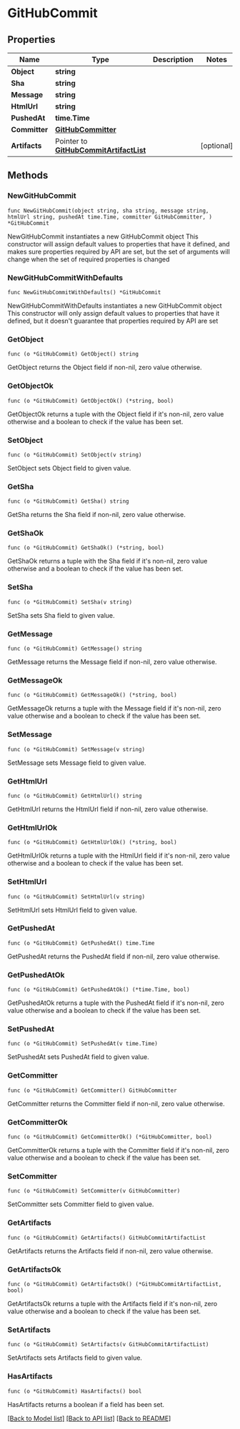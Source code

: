 # GitHubCommit

## Properties

Name | Type | Description | Notes
------------ | ------------- | ------------- | -------------
**Object** | **string** |  | 
**Sha** | **string** |  | 
**Message** | **string** |  | 
**HtmlUrl** | **string** |  | 
**PushedAt** | **time.Time** |  | 
**Committer** | [**GitHubCommitter**](GitHubCommitter.md) |  | 
**Artifacts** | Pointer to [**GitHubCommitArtifactList**](GitHubCommitArtifactList.md) |  | [optional] 

## Methods

### NewGitHubCommit

`func NewGitHubCommit(object string, sha string, message string, htmlUrl string, pushedAt time.Time, committer GitHubCommitter, ) *GitHubCommit`

NewGitHubCommit instantiates a new GitHubCommit object
This constructor will assign default values to properties that have it defined,
and makes sure properties required by API are set, but the set of arguments
will change when the set of required properties is changed

### NewGitHubCommitWithDefaults

`func NewGitHubCommitWithDefaults() *GitHubCommit`

NewGitHubCommitWithDefaults instantiates a new GitHubCommit object
This constructor will only assign default values to properties that have it defined,
but it doesn't guarantee that properties required by API are set

### GetObject

`func (o *GitHubCommit) GetObject() string`

GetObject returns the Object field if non-nil, zero value otherwise.

### GetObjectOk

`func (o *GitHubCommit) GetObjectOk() (*string, bool)`

GetObjectOk returns a tuple with the Object field if it's non-nil, zero value otherwise
and a boolean to check if the value has been set.

### SetObject

`func (o *GitHubCommit) SetObject(v string)`

SetObject sets Object field to given value.


### GetSha

`func (o *GitHubCommit) GetSha() string`

GetSha returns the Sha field if non-nil, zero value otherwise.

### GetShaOk

`func (o *GitHubCommit) GetShaOk() (*string, bool)`

GetShaOk returns a tuple with the Sha field if it's non-nil, zero value otherwise
and a boolean to check if the value has been set.

### SetSha

`func (o *GitHubCommit) SetSha(v string)`

SetSha sets Sha field to given value.


### GetMessage

`func (o *GitHubCommit) GetMessage() string`

GetMessage returns the Message field if non-nil, zero value otherwise.

### GetMessageOk

`func (o *GitHubCommit) GetMessageOk() (*string, bool)`

GetMessageOk returns a tuple with the Message field if it's non-nil, zero value otherwise
and a boolean to check if the value has been set.

### SetMessage

`func (o *GitHubCommit) SetMessage(v string)`

SetMessage sets Message field to given value.


### GetHtmlUrl

`func (o *GitHubCommit) GetHtmlUrl() string`

GetHtmlUrl returns the HtmlUrl field if non-nil, zero value otherwise.

### GetHtmlUrlOk

`func (o *GitHubCommit) GetHtmlUrlOk() (*string, bool)`

GetHtmlUrlOk returns a tuple with the HtmlUrl field if it's non-nil, zero value otherwise
and a boolean to check if the value has been set.

### SetHtmlUrl

`func (o *GitHubCommit) SetHtmlUrl(v string)`

SetHtmlUrl sets HtmlUrl field to given value.


### GetPushedAt

`func (o *GitHubCommit) GetPushedAt() time.Time`

GetPushedAt returns the PushedAt field if non-nil, zero value otherwise.

### GetPushedAtOk

`func (o *GitHubCommit) GetPushedAtOk() (*time.Time, bool)`

GetPushedAtOk returns a tuple with the PushedAt field if it's non-nil, zero value otherwise
and a boolean to check if the value has been set.

### SetPushedAt

`func (o *GitHubCommit) SetPushedAt(v time.Time)`

SetPushedAt sets PushedAt field to given value.


### GetCommitter

`func (o *GitHubCommit) GetCommitter() GitHubCommitter`

GetCommitter returns the Committer field if non-nil, zero value otherwise.

### GetCommitterOk

`func (o *GitHubCommit) GetCommitterOk() (*GitHubCommitter, bool)`

GetCommitterOk returns a tuple with the Committer field if it's non-nil, zero value otherwise
and a boolean to check if the value has been set.

### SetCommitter

`func (o *GitHubCommit) SetCommitter(v GitHubCommitter)`

SetCommitter sets Committer field to given value.


### GetArtifacts

`func (o *GitHubCommit) GetArtifacts() GitHubCommitArtifactList`

GetArtifacts returns the Artifacts field if non-nil, zero value otherwise.

### GetArtifactsOk

`func (o *GitHubCommit) GetArtifactsOk() (*GitHubCommitArtifactList, bool)`

GetArtifactsOk returns a tuple with the Artifacts field if it's non-nil, zero value otherwise
and a boolean to check if the value has been set.

### SetArtifacts

`func (o *GitHubCommit) SetArtifacts(v GitHubCommitArtifactList)`

SetArtifacts sets Artifacts field to given value.

### HasArtifacts

`func (o *GitHubCommit) HasArtifacts() bool`

HasArtifacts returns a boolean if a field has been set.


[[Back to Model list]](../README.md#documentation-for-models) [[Back to API list]](../README.md#documentation-for-api-endpoints) [[Back to README]](../README.md)


